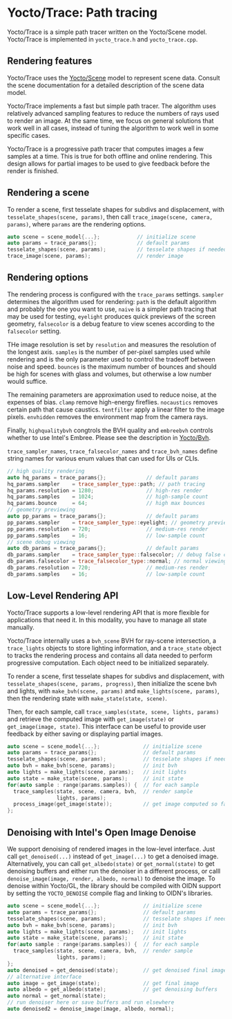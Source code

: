 # Yocto/Trace: Path tracing

Yocto/Trace is a simple path tracer written on the Yocto/Scene model.
Yocto/Trace is implemented in `yocto_trace.h` and `yocto_trace.cpp`.

## Rendering features

Yocto/Trace uses the [Yocto/Scene](yocto_scene.md) model to represent
scene data. Consult the scene documentation for a detailed description
of the scene data model.

Yocto/Trace implements a fast but simple path tracer. The algorithm
uses relatively advanced sampling features to reduce the numbers of
rays used to render an image. At the same time, we focus on general
solutions that work well in all cases, instead of tuning the algorithm
to work well in some specific cases.

Yocto/Trace is a progressive path tracer that computes images
a few samples at a time. This is true for both offline and online
rendering. This design allows for partial images to be used to
give feedback before the render is finished.

## Rendering a scene

To render a scene, first tesselate shapes for subdivs and displacement,
with `tesselate_shapes(scene, params)`, then call
`trace_image(scene, camera, params)`, where `params` are the rendering options.

```cpp
auto scene = scene_model{...};            // initialize scene
auto params = trace_params{};             // default params
tesselate_shapes(scene, params);          // tesselate shapes if needed
trace_image(scene, params);               // render image
```

## Rendering options

The rendering process is configured with the `trace_params` settings.
`sampler` determines the algorithm used for rendering: `path` is the default
algorithm and probably the one you want to use, `naive` is a simpler path
tracing that may be used for testing, `eyelight` produces quick previews
of the screen geometry, `falsecolor` is a debug feature to view scenes
according to the `falsecolor` setting.

THe image resolution is set by `resolution` and measures the resolution
of the longest axis. `samples` is the number of per-pixel samples
used while rendering and is the only parameter used to control the
tradeoff between noise and speed. `bounces` is the maximum number of bounces
and should be high for scenes with glass and volumes, but otherwise a low
number would suffice.

The remaining parameters are approximation used to reduce noise, at the
expenses of bias. `clamp` remove high-energy fireflies. `nocaustics` removes
certain path that cause caustics. `tentfilter` apply a linear filter to the
image pixels. `envhidden` removes the environment map from the camera rays.

Finally, `highqualitybvh` congtrols the BVH quality and `embreebvh` controls
whether to use Intel's Embree. Please see the description in
[Yocto/Bvh](yocto_bvh.md).

`trace_sampler_names`, `trace_falsecolor_names` and `trace_bvh_names`
define string names for various enum values that can used for UIs or CLIs.

```cpp
// high quality rendering
auto hq_params = trace_params{};             // default params
hq_params.sampler    = trace_sampler_type::path; // path tracing
hq_params.resolution = 1280;                 // high-res render
hq_params.samples    = 1024;                 // high-sample count
hq_params.bounce     = 64;                   // high max bounces
// geometry previewing
auto pp_params = trace_params{};             // default params
pp_params.sampler    = trace_sampler_type::eyelight; // geometry preview
pp_params.resolution = 720;                  // medium-res render
pp_params.samples    = 16;                   // low-sample count
// scene debug viewing
auto db_params = trace_params{};             // default params
db_params.sampler    = trace_sampler_type::falsecolor; // debug false colors
db_params.falsecolor = trace_falsecolor_type::normal; // normal viewing
db_params.resolution = 720;                  // medium-res render
db_params.samples    = 16;                   // low-sample count
```

## Low-Level Rendering API

Yocto/Trace supports a low-level rendering API that is more flexible for
applications that need it. In this modality, you have to manage all state
manually.

Yocto/Trace internally uses a `bvh_scene` BVH for ray-scene intersection,
a `trace_lights` objects to store lighting information, and a `trace_state`
object to tracks the rendering process and contains all data needed to perform
progressive computation. Each object need to be initialized separately.

To render a scene, first tesselate shapes for subdivs and displacement,
with `tesselate_shapes(scene, params, progress)`, then initialize the scene
bvh and lights, with `make_bvh(scene, params)` and
`make_lights(scene, params)`, then the rendering state
with `make_state(state, scene)`.

Then, for each sample, call `trace_samples(state, scene, lights, params)`
and retrieve the computed image with `get_image(state)` or
`get_image(image, state)`. This interface can be useful to provide user
feedback by either saving or displaying partial images.

```cpp
auto scene = scene_model{...};              // initialize scene
auto params = trace_params{};               // default params
tesselate_shapes(scene, params);            // tesselate shapes if needed
auto bvh = make_bvh(scene, params);         // init bvh
auto lights = make_lights(scene, params);   // init lights
auto state = make_state(scene, params);     // init state
for(auto sample : range(params.samples)) {  // for each sample
  trace_samples(state, scene, camera, bvh,  // render sample
                lights, params);
  process_image(get_image(state));          // get image computed so far
};
```

## Denoising with Intel's Open Image Denoise

We support denoising of rendered images in the low-level interface.
Just call `get_denoised(...)` instead of `get_image(...)` to get a denoised image.
Alternatively, you can call `get_albedo(state)` or `get_normal(state)` to get
denoising buffers and either run the denoiser in a different process, or
calll `denoise_image(image, render, albedo, normal)` to denoise the image.
To denoise within Yocto/GL, the library should be compiled with OIDN support by
setting the `YOCTO_DENOISE` compile flag and linking to OIDN's libraries.

```cpp
auto scene = scene_model{...};              // initialize scene
auto params = trace_params{};               // default params
tesselate_shapes(scene, params);            // tesselate shapes if needed
auto bvh = make_bvh(scene, params);         // init bvh
auto lights = make_lights(scene, params);   // init lights
auto state = make_state(scene, params);     // init state
for(auto sample : range(params.samples)) {  // for each sample
  trace_samples(state, scene, camera, bvh,  // render sample
                lights, params);
};
auto denoised = get_denoised(state);        // get denoised final image
// alternative interface
auto image = get_image(state);              // get final image
auto albedo = get_albedo(state);            // get denoising buffers
auto normal = get_normal(state);
// run denoiser here or save buffers and run elsewhere
auto denoised2 = denoise_image(image, albedo, normal);
```
